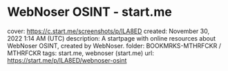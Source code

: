 # WebNoser OSINT - start.me

cover: https://c.start.me/screenshots/p/lLA8ED
created: November 30, 2022 1:14 AM (UTC)
description: A startpage with online resources about WebNoser OSINT, created by WebNoser.
folder: BOOKMRKS-MTHRFCKR / MTHRFCKR
tags: start.me, webnoser (start.me)
url: https://start.me/p/lLA8ED/webnoser-osint